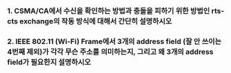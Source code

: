 ### 1. CSMA/CA에서 수신을 확인하는 방법과 충돌을 피하기 위한 방법인 rts-cts exchange의 작동 방식에 대해서 간단히 설명하시오

### 2. IEEE 802.11 (Wi-Fi) Frame에서 3개의 address field (잘 안 쓰이는 4번째 제외)가 각각 무슨 주소를 의미하는지, 그리고 왜 3개의 address field가 필요한지 설명하시오  